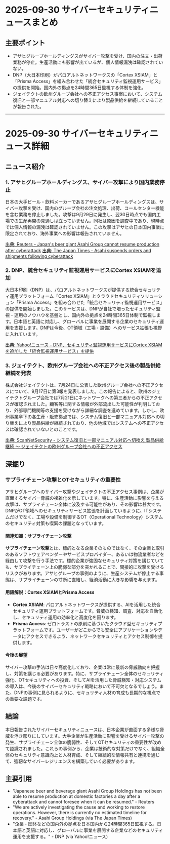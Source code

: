 # 2025-09-30 サイバーセキュリティニュースまとめ

## 主要ポイント

*   アサヒグループホールディングスがサイバー攻撃を受け、国内の注文・出荷業務が停止。生産活動にも影響が出ているが、個人情報漏洩は確認されていない。
*   DNP（大日本印刷）がパロアルトネットワークスの「Cortex XSIAM」と「Prisma Access」を組み合わせた「統合セキュリティ監視運用サービス」の提供を開始。国内外の拠点を24時間365日監視する体制を強化。
*   ジェイテクトの欧州グループ会社への不正アクセス事案において、システム復旧と一部マニュアル対応への切り替えにより製品供給を継続していることが報告された。

---

# 2025-09-30 サイバーセキュリティニュース詳細

## ニュース紹介

### 1. アサヒグループホールディングス、サイバー攻撃により国内業務停止

日本の大手ビール・飲料メーカーであるアサヒグループホールディングスは、サイバー攻撃を受け、国内のグループ会社の注文処理、出荷、コールセンター機能を含む業務を停止しました。攻撃は9月29日に発生し、翌30日時点でも国内工場での生産再開の見通しは立っていません。同社は原因を調査中であり、現時点では個人情報の漏洩は確認されていません。この攻撃はアサヒの日本国内事業に限定されており、海外事業への影響は報告されていません。

[出典: Reuters - Japan's beer giant Asahi Group cannot resume production after cyberattack](https://www.reuters.com/technology/japans-beer-giant-asahi-group-cannot-resume-production-after-cyberattack-2025-09-30/)
[出典: The Japan Times - Asahi suspends orders and shipments following cyberattack](https://www.japantimes.co.jp/news/2025/09/30/japan/japan-asahi-holdings-cyberattack/)

### 2. DNP、統合セキュリティ監視運用サービスにCortex XSIAMを追加

大日本印刷（DNP）は、パロアルトネットワークスが提供する統合セキュリティ運用プラットフォーム「Cortex XSIAM」とクラウドセキュリティソリューション「Prisma Access」を組み合わせた「統合セキュリティ監視運用サービス」の提供を開始しました。このサービスは、DNPが自社で培ったセキュリティ監視・運用のノウハウを基盤とし、国内外の拠点を24時間365日体制で監視します。日本語と英語に対応し、グローバルに事業を展開する企業のセキュリティ運用を支援します。DNPは今後、OT領域（工場・設備）へのサービス拡張も視野に入れています。

[出典: Yahoo!ニュース - DNP、セキュリティ監視運用サービスにCortex XSIAMを追加した「統合監視運用サービス」を提供](https://news.yahoo.co.jp/articles/d9cc64f1a9e53deea4a409295a87f8f4a199a94d)

### 3. ジェイテクト、欧州グループ会社への不正アクセス後の製品供給継続を発表

株式会社ジェイテクトは、7月24日に公表した欧州グループ会社への不正アクセスについて、9月17日に第3報を発表しました。この報告によると、欧州のジェイテクトグループ会社では7月21日にネットワークへの第三者からの不正アクセスが確認されました。顧客等に関する情報が外部流出した可能性が判明しており、外部専門機関等の支援を受けながら詳細な調査を進めています。しかし、欧州事業傘下の各生産・販売拠点では、システム復旧と一部マニュアル対応への切り替えにより製品供給が継続されており、他の地域ではシステムへの不正アクセスは確認されていないとのことです。

[出典: ScanNetSecurity - システム復旧と一部マニュアル対応へ切換え 製品供給継続 ～ ジェイテクトの欧州グループ会社への不正アクセス](https://scan.netsecurity.ne.jp/article/2025/09/30/53704.html)

## 深掘り

### サプライチェーン攻撃とOTセキュリティの重要性

アサヒグループへのサイバー攻撃やジェイテクトの不正アクセス事例は、企業が直面するサイバー脅威の複雑化を示しています。特に、生産活動に影響を与える攻撃は、サプライチェーン全体に波及する可能性があり、その影響は甚大です。DNPがOT領域へのセキュリティサービス拡張を計画しているように、ITシステムだけでなく、工場や設備を制御するOT（Operational Technology）システムのセキュリティ対策も喫緊の課題となっています。

#### 関連知識：サプライチェーン攻撃

**サプライチェーン攻撃**とは、標的となる企業そのものではなく、その企業と取引のあるソフトウェアベンダーやサービスプロバイダー、あるいは物流業者などを経由して攻撃を行う手法です。標的企業が強固なセキュリティ対策を講じていても、サプライチェーン上の脆弱な部分を突かれることで、間接的に攻撃を受けるリスクがあります。アサヒグループの事例のように、生産システムが停止する事態は、サプライチェーンの寸断に直結し、経済活動に大きな影響を与えます。

#### 用語解説：Cortex XSIAMとPrisma Access

*   **Cortex XSIAM**: パロアルトネットワークスが提供する、AIを活用した統合セキュリティ運用プラットフォームです。脅威の検知、調査、対応を自動化し、セキュリティ運用の効率化と高度化を図ります。
*   **Prisma Access**: ゼロトラストの原則に基づいたクラウド型セキュリティプラットフォームです。ユーザーがどこからでも安全にアプリケーションやデータにアクセスできるよう、ネットワークセキュリティとアクセス制御を提供します。

#### 今後の展望

サイバー攻撃の手法は日々高度化しており、企業は常に最新の脅威動向を把握し、対策を講じる必要があります。特に、サプライチェーン全体のセキュリティ強化、OTセキュリティへの投資、そしてAIを活用した脅威検知・対応システムの導入は、今後のサイバーセキュリティ戦略において不可欠となるでしょう。また、DNPの事例に見られるように、セキュリティ人材の育成も長期的な視点での重要な課題です。

## 結論

本日報告されたサイバーセキュリティニュースは、日本企業が直面する多様な脅威を浮き彫りにしています。大手企業が生産活動に影響を受けるサイバー攻撃の発生、サプライチェーン全体の脆弱性、そしてOTセキュリティの重要性が改めて認識されました。これらの事例から、企業は技術的な対策だけでなく、組織全体のセキュリティ意識向上と人材育成、そして継続的な情報共有と連携を通じて、強靭なサイバーレジリエンスを構築していく必要があります。

## 主要引用

*   "Japanese beer and beverage giant Asahi Group Holdings has not been able to resume production at domestic factories a day after a cyberattack and cannot foresee when it can be resumed." - Reuters
*   "We are actively investigating the cause and working to restore operations. However, there is currently no estimated timeline for recovery." - Asahi Group Holdings (via The Japan Times)
*   "企業・団体などの国内外の拠点を日本国内から24時間365日監視する。日本語と英語に対応し、グローバルに事業を展開する企業などのセキュリティ運用を支援する。" - DNP (via Yahoo!ニュース)

